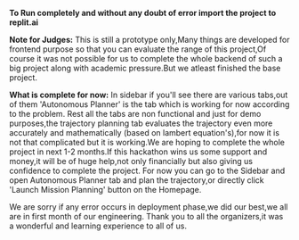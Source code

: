 **To Run completely and without any doubt of error import the project to replit.ai**


**Note for Judges:** This is still a prototype only,Many things are developed for frontend purpose so that you can evaluate the range of this project,Of course it was not possible for us to complete the whole backend of such a big project along with academic pressure.But we atleast finished the base project.

**What is complete for now:** In sidebar if you'll see there are various tabs,out of them 'Autonomous Planner' is the tab which is working for now according to the problem.
Rest all the  tabs are non functional and just for demo purposes,the trajectory planning tab evaluates the trajectory even more accurately and mathematically (based on lambert equation's),for now it is not that complicated but it is working.We are hoping to complete the whole project in next 1-2 months.If this hackathon wins us some support and money,it will be of huge help,not only financially but also giving us confidence to complete the project.
For now you can go to the Sidebar and open Autonomous Planner tab and plan the trajectory,or directly click 'Launch Mission Planning' button on the Homepage.

We are sorry if any error occurs in deployment phase,we did our best,we all are in first month of our engineering.
Thank you to all the organizers,it was a wonderful and learning experience to all of us.


